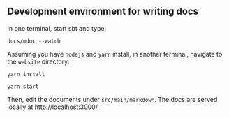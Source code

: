 ## Development environment for writing docs

In one terminal, start sbt and type:

    docs/mdoc --watch

Assuming you have `nodejs` and `yarn` install, in another terminal, navigate
to the `website` directory:

    yarn install

    yarn start

Then, edit the documents under `src/main/markdown`. The docs are served
locally at http://localhost:3000/
